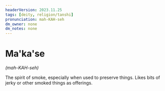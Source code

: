 ```yaml
---
headerVersion: 2023.11.25
tags: [deity, religion/tanshi]
pronunciation: mah-KAH-seh
dm_owner: none
dm_notes: none
---
```

# Ma'ka'se
*(mah-KAH-seh)*

The spirit of smoke, especially when used to preserve things. Likes bits of jerky or other smoked things as offerings.